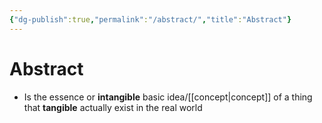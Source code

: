 ```yaml
---
{"dg-publish":true,"permalink":"/abstract/","title":"Abstract"}
---
```


# Abstract
- Is the essence or **intangible** basic idea/[[concept\|concept]] of a thing that **tangible** actually exist in the real world